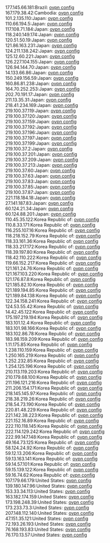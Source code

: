 177.145.66.181:Brazil: [ovpn config](vpn/177_145_66_181.ovpn)  
167.179.38.42:Cambodia: [ovpn config](vpn/167_179_38_42.ovpn)  
101.2.135.110:Japan: [ovpn config](vpn/101_2_135_110.ovpn)  
110.66.194.5:Japan: [ovpn config](vpn/110_66_194_5.ovpn)  
117.108.71.184:Japan: [ovpn config](vpn/117_108_71_184.ovpn)  
118.240.149.174:Japan: [ovpn config](vpn/118_240_149_174.ovpn)  
120.51.50.19:Japan: [ovpn config](vpn/120_51_50_19.ovpn)  
121.86.163.231:Japan: [ovpn config](vpn/121_86_163_231.ovpn)  
124.211.138.242:Japan: [ovpn config](vpn/124_211_138_242.ovpn)  
125.12.60.221:Japan: [ovpn config](vpn/125_12_60_221.ovpn)  
126.227.104.155:Japan: [ovpn config](vpn/126_227_104_155.ovpn)  
126.94.144.70:Japan: [ovpn config](vpn/126_94_144_70.ovpn)  
14.133.66.86:Japan: [ovpn config](vpn/14_133_66_86.ovpn)  
150.249.156.59:Japan: [ovpn config](vpn/150_249_156_59.ovpn)  
160.86.81.238:Japan: [ovpn config](vpn/160_86_81_238.ovpn)  
164.70.252.253:Japan: [ovpn config](vpn/164_70_252_253.ovpn)  
202.70.191.17:Japan: [ovpn config](vpn/202_70_191_17.ovpn)  
211.13.35.31:Japan: [ovpn config](vpn/211_13_35_31.ovpn)  
218.41.234.169:Japan: [ovpn config](vpn/218_41_234_169.ovpn)  
219.100.37.119:Japan: [ovpn config](vpn/219_100_37_119.ovpn)  
219.100.37.120:Japan: [ovpn config](vpn/219_100_37_120.ovpn)  
219.100.37.159:Japan: [ovpn config](vpn/219_100_37_159.ovpn)  
219.100.37.192:Japan: [ovpn config](vpn/219_100_37_192.ovpn)  
219.100.37.196:Japan: [ovpn config](vpn/219_100_37_196.ovpn)  
219.100.37.197:Japan: [ovpn config](vpn/219_100_37_197.ovpn)  
219.100.37.199:Japan: [ovpn config](vpn/219_100_37_199.ovpn)  
219.100.37.2:Japan: [ovpn config](vpn/219_100_37_2.ovpn)  
219.100.37.201:Japan: [ovpn config](vpn/219_100_37_201.ovpn)  
219.100.37.209:Japan: [ovpn config](vpn/219_100_37_209.ovpn)  
219.100.37.213:Japan: [ovpn config](vpn/219_100_37_213.ovpn)  
219.100.37.60:Japan: [ovpn config](vpn/219_100_37_60.ovpn)  
219.100.37.63:Japan: [ovpn config](vpn/219_100_37_63.ovpn)  
219.100.37.83:Japan: [ovpn config](vpn/219_100_37_83.ovpn)  
219.100.37.85:Japan: [ovpn config](vpn/219_100_37_85.ovpn)  
219.100.37.87:Japan: [ovpn config](vpn/219_100_37_87.ovpn)  
221.118.184.18:Japan: [ovpn config](vpn/221_118_184_18.ovpn)  
27.141.187.83:Japan: [ovpn config](vpn/27_141_187_83.ovpn)  
60.124.21.34:Japan: [ovpn config](vpn/60_124_21_34.ovpn)  
60.124.88.201:Japan: [ovpn config](vpn/60_124_88_201.ovpn)  
110.45.35.122:Korea Republic of: [ovpn config](vpn/110_45_35_122.ovpn)  
110.8.33.171:Korea Republic of: [ovpn config](vpn/110_8_33_171.ovpn)  
116.255.107.16:Korea Republic of: [ovpn config](vpn/116_255_107_16.ovpn)  
118.218.152.79:Korea Republic of: [ovpn config](vpn/118_218_152_79.ovpn)  
118.33.161.36:Korea Republic of: [ovpn config](vpn/118_33_161_36.ovpn)  
118.33.217.172:Korea Republic of: [ovpn config](vpn/118_33_217_172.ovpn)  
118.39.197.80:Korea Republic of: [ovpn config](vpn/118_39_197_80.ovpn)  
118.42.110.222:Korea Republic of: [ovpn config](vpn/118_42_110_222.ovpn)  
119.66.152.217:Korea Republic of: [ovpn config](vpn/119_66_152_217.ovpn)  
121.161.24.76:Korea Republic of: [ovpn config](vpn/121_161_24_76.ovpn)  
121.167.103.220:Korea Republic of: [ovpn config](vpn/121_167_103_220.ovpn)  
121.176.87.8:Korea Republic of: [ovpn config](vpn/121_176_87_8.ovpn)  
121.185.82.10:Korea Republic of: [ovpn config](vpn/121_185_82_10.ovpn)  
121.189.194.85:Korea Republic of: [ovpn config](vpn/121_189_194_85.ovpn)  
121.189.84.138:Korea Republic of: [ovpn config](vpn/121_189_84_138.ovpn)  
122.34.158.241:Korea Republic of: [ovpn config](vpn/122_34_158_241.ovpn)  
124.53.55.42:Korea Republic of: [ovpn config](vpn/124_53_55_42.ovpn)  
14.42.45.122:Korea Republic of: [ovpn config](vpn/14_42_45_122.ovpn)  
175.197.219.194:Korea Republic of: [ovpn config](vpn/175_197_219_194.ovpn)  
183.101.12.4:Korea Republic of: [ovpn config](vpn/183_101_12_4.ovpn)  
183.101.98.166:Korea Republic of: [ovpn config](vpn/183_101_98_166.ovpn)  
183.102.86.78:Korea Republic of: [ovpn config](vpn/183_102_86_78.ovpn)  
183.98.159.209:Korea Republic of: [ovpn config](vpn/183_98_159_209.ovpn)  
1.11.175.85:Korea Republic of: [ovpn config](vpn/1_11_175_85.ovpn)  
1.238.110.159:Korea Republic of: [ovpn config](vpn/1_238_110_159.ovpn)  
1.250.165.219:Korea Republic of: [ovpn config](vpn/1_250_165_219.ovpn)  
1.252.232.85:Korea Republic of: [ovpn config](vpn/1_252_232_85.ovpn)  
1.254.125.196:Korea Republic of: [ovpn config](vpn/1_254_125_196.ovpn)  
210.113.119.203:Korea Republic of: [ovpn config](vpn/210_113_119_203.ovpn)  
210.179.68.100:Korea Republic of: [ovpn config](vpn/210_179_68_100.ovpn)  
211.196.121.216:Korea Republic of: [ovpn config](vpn/211_196_121_216.ovpn)  
211.206.154.171:Korea Republic of: [ovpn config](vpn/211_206_154_171.ovpn)  
218.145.145.97:Korea Republic of: [ovpn config](vpn/218_145_145_97.ovpn)  
218.38.219.26:Korea Republic of: [ovpn config](vpn/218_38_219_26.ovpn)  
218.54.73.190:Korea Republic of: [ovpn config](vpn/218_54_73_190.ovpn)  
220.81.48.229:Korea Republic of: [ovpn config](vpn/220_81_48_229.ovpn)  
221.142.38.223:Korea Republic of: [ovpn config](vpn/221_142_38_223.ovpn)  
221.152.16.89:Korea Republic of: [ovpn config](vpn/221_152_16_89.ovpn)  
222.110.118.145:Korea Republic of: [ovpn config](vpn/222_110_118_145.ovpn)  
222.114.129.242:Korea Republic of: [ovpn config](vpn/222_114_129_242.ovpn)  
222.99.147.148:Korea Republic of: [ovpn config](vpn/222_99_147_148.ovpn)  
49.164.73.125:Korea Republic of: [ovpn config](vpn/49_164_73_125.ovpn)  
58.124.24.92:Korea Republic of: [ovpn config](vpn/58_124_24_92.ovpn)  
59.12.13.206:Korea Republic of: [ovpn config](vpn/59_12_13_206.ovpn)  
59.13.163.141:Korea Republic of: [ovpn config](vpn/59_13_163_141.ovpn)  
59.14.57.101:Korea Republic of: [ovpn config](vpn/59_14_57_101.ovpn)  
59.15.139.122:Korea Republic of: [ovpn config](vpn/59_15_139_122.ovpn)  
59.16.74.62:Korea Republic of: [ovpn config](vpn/59_16_74_62.ovpn)  
107.179.66.179:United States: [ovpn config](vpn/107_179_66_179.ovpn)  
139.180.147.96:United States: [ovpn config](vpn/139_180_147_96.ovpn)  
153.33.34.113:United States: [ovpn config](vpn/153_33_34_113.ovpn)  
163.182.174.159:United States: [ovpn config](vpn/163_182_174_159.ovpn)  
173.198.248.39:United States: [ovpn config](vpn/173_198_248_39.ovpn)  
173.233.73.3:United States: [ovpn config](vpn/173_233_73_3.ovpn)  
207.148.112.140:United States: [ovpn config](vpn/207_148_112_140.ovpn)  
47.151.35.121:United States: [ovpn config](vpn/47_151_35_121.ovpn)  
72.193.26.193:United States: [ovpn config](vpn/72_193_26_193.ovpn)  
76.168.193.83:United States: [ovpn config](vpn/76_168_193_83.ovpn)  
76.170.13.57:United States: [ovpn config](vpn/76_170_13_57.ovpn)  
